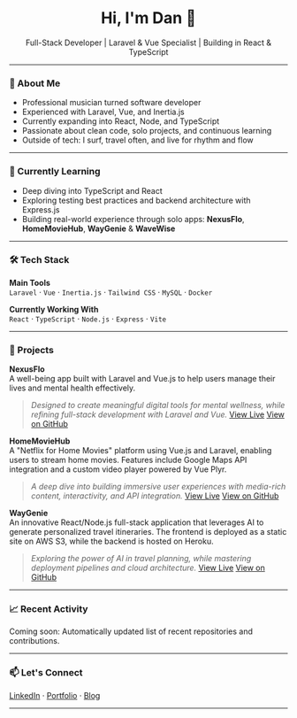 <h1 align="center">Hi, I'm Dan 👋</h1>
<p align="center">
  Full-Stack Developer | Laravel & Vue Specialist | Building in React & TypeScript
</p>

---

### 🚀 About Me

- Professional musician turned software developer  
- Experienced with Laravel, Vue, and Inertia.js  
- Currently expanding into React, Node, and TypeScript  
- Passionate about clean code, solo projects, and continuous learning  
- Outside of tech: I surf, travel often, and live for rhythm and flow  

---

### 🧠 Currently Learning

- Deep diving into TypeScript and React  
- Exploring testing best practices and backend architecture with Express.js  
- Building real-world experience through solo apps: **NexusFlo**, **HomeMovieHub**, **WayGenie** & **WaveWise**

---

### 🛠 Tech Stack

**Main Tools**  
`Laravel` · `Vue` · `Inertia.js` · `Tailwind CSS` · `MySQL` · `Docker`

**Currently Working With**  
`React` · `TypeScript` · `Node.js` · `Express` · `Vite`  

---

### 📌 Projects

**NexusFlo**  
A well-being app built with Laravel and Vue.js to help users manage their lives and mental health effectively.
> _Designed to create meaningful digital tools for mental wellness, while refining full-stack development with Laravel and Vue._
> [View Live](https://nexusflo.uk)
> [View on GitHub](https://github.com/dandyson/nexusflo)

**HomeMovieHub**  
A "Netflix for Home Movies" platform using Vue.js and Laravel, enabling users to stream home movies. Features include Google Maps API integration and a custom video player powered by Vue Plyr.
> _A deep dive into building immersive user experiences with media-rich content, interactivity, and API integration._
> [View Live](https://homemoviehub.com)
> [View on GitHub](https://github.com/dandyson/homemoviehub)

**WayGenie**  
An innovative React/Node.js full-stack application that leverages AI to generate personalized travel itineraries. The frontend is deployed as a static site on AWS S3, while the backend is hosted on Heroku.
> _Exploring the power of AI in travel planning, while mastering deployment pipelines and cloud architecture._
> [View Live]([https://nexusflo.uk](https://d1tl42qtzfxokv.cloudfront.net/))
> [View on GitHub](https://github.com/dandyson/waygenie)


---

### 📈 Recent Activity

<!-- START_SECTION:projects -->
<!-- This section can be updated with a GitHub Action or manually -->
Coming soon: Automatically updated list of recent repositories and contributions.
<!-- END_SECTION:projects -->

---

### 📫 Let's Connect

[LinkedIn](https://www.linkedin.com/in/dandyson297/) · [Portfolio](https://dandyson.github.io) · [Blog](https://dandyson.github.io/#/blog)

---
